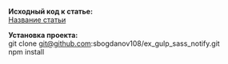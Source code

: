 **Исходный код к статье:**  
[Название статьи](https://github.com/sbogdanov108/)

**Установка проекта:**  
git clone git@github.com:sbogdanov108/ex_gulp_sass_notify.git  
npm install
